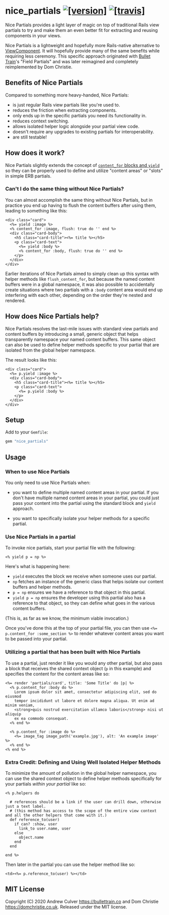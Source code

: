 # nice_partials [![[version]](https://badge.fury.io/rb/nice_partials.svg)](https://badge.fury.io/rb/nice_partials)  [![[travis]](https://travis-ci.org/andrewculver/nice_partials.svg)](https://travis-ci.org/andrewculver/nice_partials)

Nice Partials provides a light layer of magic on top of traditional Rails view partials to try and make them an even better fit for extracting and reusing components in your views.

Nice Partials is a lightweight and hopefully more Rails-native alternative to [ViewComponent](http://viewcomponent.org). It will hopefully provide many of the same benefits while requiring less ceremony. This specific approach originated with [Bullet Train](https://bullettrain.co)'s "Field Partials" and was later reimagined and completely reimplemented by Dom Christie.


## Benefits of Nice Partials

Compared to something more heavy-handed, Nice Partials:

 - is just regular Rails view partials like you're used to.
 - reduces the friction when extracting components.
 - only ends up in the specific partials you need its functionality in.
 - reduces context switching.
 - allows isolated helper logic alongside your partial view code.
 - doesn't require any upgrades to existing partials for interoperability.
 - are still testable!


## How does it work?

Nice Partials slightly extends the concept of [`content_for` blocks and `yield`](https://guides.rubyonrails.org/layouts_and_rendering.html#using-the-content-for-method) so they can be properly used to define and utilize "content areas" or "slots" in simple ERB partials.

### Can't I do the same thing without Nice Partials?

You can almost accomplish the same thing without Nice Partials, but in practice you end up having to flush the content buffers after using them, leading to something like this:

```html+erb
<div class="card">
  <%= yield :image %>
  <% content_for :image, flush: true do '' end %>
  <div class="card-body">
    <h5 class="card-title"><%= title %></h5>
    <p class="card-text">
      <%= yield :body %>
      <% content_for :body, flush: true do '' end %>
    </p>
  </div>
</div>
```

Earlier iterations of Nice Partials aimed to simply clean up this syntax with helper methods like `flush_content_for`, but because the named content buffers were in a global namespace, it was also possible to accidentally create situations where two partials with a `:body` content area would end up interfering with each other, depending on the order they're nested and rendered.


## How does Nice Partials help?

Nice Partials resolves the last-mile issues with standard view partials and content buffers by introducing a small, generic object that helps transparently namespace your named content buffers. This same object can also be used to define helper methods specific to your partial that are isolated from the global helper namespace.

The result looks like this:

```html+erb
<div class="card">
  <%= p.yield :image %>
  <div class="card-body">
    <h5 class="card-title"><%= title %></h5>
    <p class="card-text">
      <%= p.yield :body %>
    </p>
  </div>
</div>
```


## Setup

Add to your `Gemfile`:

```ruby
gem "nice_partials"
```

## Usage

### When to use Nice Partials

You only need to use Nice Partials when:

 - you want to define multiple named content areas in your partial. If you don't have multiple named content areas in your partial, you could just pass your content into the partial using the standard block and `yield` approach.

 - you want to specifically isolate your helper methods for a specific partial.

### Use Nice Partials in a partial

To invoke nice partials, start your partial file with the following:

```html+erb
<% yield p = np %>
```

Here's what is happening here:

  - `yield` executes the block we receive when someone uses our partial.
  - `np` fetches an instance of the generic class that helps isolate our content buffers and helper methods.
  - `p = np` ensures we have a reference to that object in this partial.
  - `yield p = np` ensures the developer using this partial also has a reference to that object, so they can define what goes in the various content buffers.

(This is, as far as we know, the minimum viable invocation.)

Once you've done this at the top of your partial file, you can then use `<%= p.content_for :some_section %>` to render whatever content areas you want to be passed into your partial.

### Utilizing a partial that has been built with Nice Partials

To use a partial, just render it like you would any other partial, but also pass a block that receives the shared context object (`p` in this example) and specifies the content for the content areas like so:

```html+erb
<%= render 'partials/card', title: 'Some Title' do |p| %>
  <% p.content_for :body do %>
    Lorem ipsum dolor sit amet, consectetur adipiscing elit, sed do eiusmod
    tempor incididunt ut labore et dolore magna aliqua. Ut enim ad minim veniam,
    <strong>quis nostrud exercitation ullamco laboris</strong> nisi ut aliquip
    ex ea commodo consequat.
  <% end %>

  <% p.content_for :image do %>
    <%= image_tag image_path('example.jpg'), alt: 'An example image' %>
  <% end %>
<% end %>
```

### Extra Credit: Defining and Using Well Isolated Helper Methods

To minimize the amount of pollution in the global helper namespace, you can use the shared context object to define helper methods specifically for your partials _within your partial_ like so:

```html+erb
<% p.helpers do

  # references should be a link if the user can drill down, otherwise just a text label.
  # (this method has access to the scope of the entire view context and all the other helpers that come with it.)
  def reference_to(user)
    if can? :show, user
      link_to user.name, user
    else
      object.name
    end
  end

end %>
```

Then later in the partial you can use the helper method like so:

```html+erb
<td><%= p.reference_to(user) %></td>
```

## MIT License

Copyright (C) 2020 Andrew Culver <https://bullettrain.co> and Dom Christie <https://domchristie.co.uk>. Released under the MIT license.
